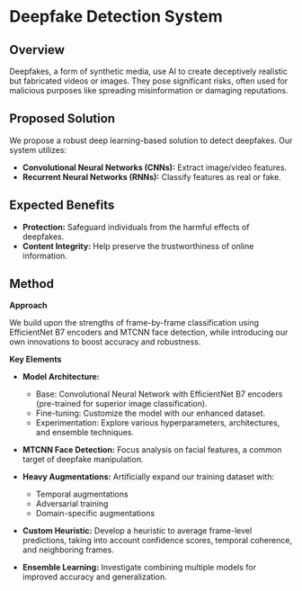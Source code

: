 # Deepfake Detection System

## Overview

Deepfakes, a form of synthetic media, use AI to create deceptively realistic but fabricated videos or images. They pose significant risks, often used for malicious purposes like spreading misinformation or damaging reputations.

## Proposed Solution

We propose a robust deep learning-based solution to detect deepfakes. Our system utilizes:

* **Convolutional Neural Networks (CNNs):**  Extract image/video features.
* **Recurrent Neural Networks (RNNs):** Classify features as real or fake.

## Expected Benefits

* **Protection:**  Safeguard individuals from the harmful effects of deepfakes.
* **Content Integrity:** Help preserve the trustworthiness of online information.

## Method

**Approach**

We build upon the strengths of frame-by-frame classification using EfficientNet B7 encoders and MTCNN face detection, while introducing our own innovations to boost accuracy and robustness.

**Key Elements**

* **Model Architecture:**  
    * Base: Convolutional Neural Network with EfficientNet B7 encoders (pre-trained for superior image classification).
    * Fine-tuning: Customize the model with our enhanced dataset.
    * Experimentation: Explore various hyperparameters, architectures, and ensemble techniques.

* **MTCNN Face Detection:**  Focus analysis on facial features, a common target of deepfake manipulation.

* **Heavy Augmentations:** Artificially expand our training dataset with:
    * Temporal augmentations 
    * Adversarial training
    * Domain-specific augmentations

* **Custom Heuristic:**  Develop a heuristic to average frame-level predictions, taking into account confidence scores, temporal coherence, and neighboring frames.

* **Ensemble Learning:**  Investigate combining multiple models for improved accuracy and generalization.

